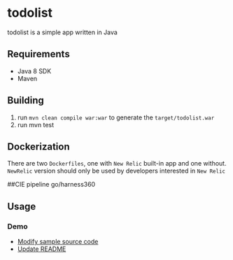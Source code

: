 # todolist

todolist is a simple app written in Java


## Requirements

* Java 8 SDK
* Maven


## Building
1. run `mvn clean compile war:war` to generate the `target/todolist.war`
2. run mvn test


## Dockerization
There are two `Dockerfiles`, one with `New Relic` built-in app and one without.
`NewRelic` version should only be used by developers interested in `New Relic`


##CIE pipeline 
go/harness360 

 
## Usage

    
### Demo
* [Modify sample source code](src/main/java/bookstore/Inventory.java)
* [Update README](README.md) 
